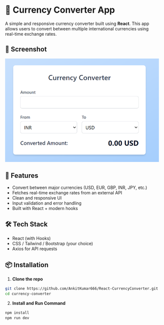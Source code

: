 # 💱 Currency Converter App

A simple and responsive currency converter built using **React**. This app allows users to convert between multiple international currencies using real-time exchange rates.

## 📸 Screenshot

![](./public/currency-converter.png)

## 🚀 Features

- Convert between major currencies (USD, EUR, GBP, INR, JPY, etc.)
- Fetches real-time exchange rates from an external API
- Clean and responsive UI
- Input validation and error handling
- Built with React + modern hooks

## 🛠️ Tech Stack

- React (with Hooks)
- CSS / Tailwind / Bootstrap (your choice)
- Axios for API requests

## 📦 Installation

1. **Clone the repo**
```bash
git clone https://github.com/AnkitKumar666/React-CurrencyConverter.git
cd currency-converter
```
2. **Install and Run Command**
```bash
npm install
npm run dev
```

